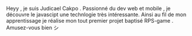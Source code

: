 Heyy , je suis Judicael Cakpo . Passionné du dev web et mobile , je découvre le javascipt une technlogie très intéressante. Ainsi au fil de mon apprentissage je réalise mon tout premier projet baptisé RPS-game .
Amusez-vous bien シ︎

